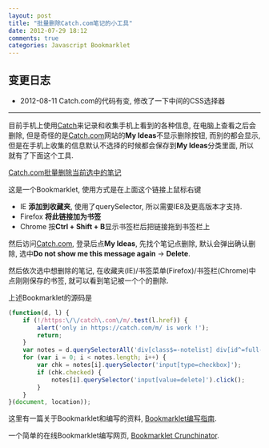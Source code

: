 ```yaml
---
layout: post
title: "批量删除Catch.com笔记的小工具"
date: 2012-07-29 18:12
comments: true
categories: Javascript Bookmarklet
---
```


变更日志
--------

-   2012-08-11 Catch.com的代码有变, 修改了一下中间的CSS选择器

--------


目前手机上使用[Catch][]来记录和收集手机上看到的各种信息, 在电脑上查看之后会删除, 但是奇怪的是[Catch.com][Catch]网站的**My Ideas**不显示删除按钮, 而别的都会显示, 但是在手机上收集的信息默认不选择的时候都会保存到**My Ideas**分类里面, 所以就有了下面这个工具.


<a href="javascript:(function(d, l) {if (!/https:\/\/catch\.com\/m/.test(l.href)) {alert(&#39;only in https://catch.com/m/ is work !&#39;);return;}var notes = d.querySelectorAll(&#39;[class$=-notelist] div[id&#94;=full-]&#39;);for (var i = 0; i < notes.length; i++) {var chk = notes[i].querySelector(&#39;input[type=checkbox]&#39;);if (chk.checked) {notes[i].querySelector(&#39;input[value=delete]&#39;).click();}}}(document, location));">Catch.com批量删除当前选中的笔记</a>

这是一个Bookmarklet, 使用方式是在上面这个链接上鼠标右键

-   IE **添加到收藏夹**, 使用了querySelector, 所以需要IE8及更高版本才支持.
-   Firefox **将此链接加为书签**
-   Chrome 按**Ctrl + Shift + B**显示书签栏后把链接拖到书签栏上

然后访问[Catch.com][Catch], 登录后点**My Ideas**, 先找个笔记点删除, 默认会弹出确认删除, 选中**Do not show me this message again** -> **Delete**.

然后依次选中想删除的笔记, 在收藏夹(IE)/书签菜单(Firefox)/书签栏(Chrome)中点刚刚保存的书签, 就可以看到笔记被一个个的删除.

<!-- more -->

上述Bookmarklet的源码是

``` js bookmarklet.js Catch.com批量删除当前选中的笔记
(function(d, l) {
    if (!/https:\/\/catch\.com\/m/.test(l.href)) {
        alert('only in https://catch.com/m/ is work !');
        return;
    }
    var notes = d.querySelectorAll('div[class$=-notelist] div[id^=full-]');
    for (var i = 0; i < notes.length; i++) {
        var chk = notes[i].querySelector('input[type=checkbox]');
        if (chk.checked) {
            notes[i].querySelector('input[value=delete]').click();
        }
    }
}(document, location));
```

这里有一篇关于Bookmarklet和编写的资料, [Bookmarklet编写指南](http://www.ruanyifeng.com/blog/2011/06/a_guide_for_writing_bookmarklet.html).

一个简单的在线Bookmarklet编写网页, [Bookmarklet Crunchinator](http://ted.mielczarek.org/code/mozilla/bookmarklet.html).

[Catch]: https://catch.com/
